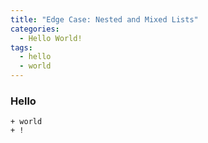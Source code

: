 ```yaml
---
title: "Edge Case: Nested and Mixed Lists"
categories:
  - Hello World!
tags:
  - hello
  - world
---
```


### Hello
	+ world
	+ !